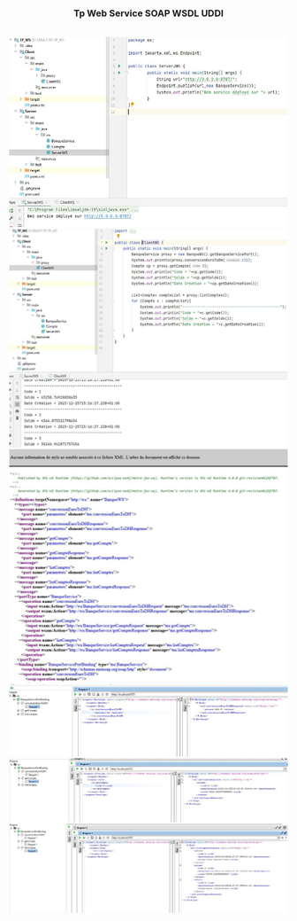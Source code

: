 <h3><center>Tp Web Service SOAP WSDL UDDI </center></h3> <br>
<img src="captures/1.jpg">
</hr>

<img src="captures/2.jpg">
</hr>
<img src="captures/3.jpg">
</hr>
<img src="captures/4.jpg">
</hr>
<img src="captures/5.jpg">
</hr>
<img src="captures/6.jpg">
</hr>